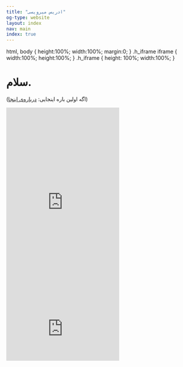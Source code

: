 ```yaml
---
title: "ادریس میرویسی"
og-type: website
layout: index
nav: main
index: true
--- 
```

html, body {
    height:100%;
    width:100%;
    margin:0;
}
.h_iframe iframe {
    width:100%;
    height:100%;
}
.h_iframe {
    height: 100%;
    width:100%;
}


سلام.  
===  
(اگه اولین باره اینجایی: [درباره‌ی اینجا](/about))   

<iframe src="https://docs.google.com/forms/d/e/1FAIpQLSeCwKTOH_R9N5kLr0r12zS5SqQGSn1XNJN8SUfCrRzLcuZfJw/viewform?embedded=true" width=auto height="520" frameborder="0" marginheight="0" marginwidth="0">Loading…</iframe>

<div class="h_iframe">
    <iframe src="https://docs.google.com/forms/d/e/1FAIpQLSeCwKTOH_R9N5kLr0r12zS5SqQGSn1XNJN8SUfCrRzLcuZfJw/viewform?embedded=true" frameborder="0" allowfullscreen></iframe>
</div>



